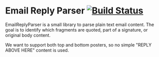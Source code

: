 Email Reply Parser [![Build Status](https://secure.travis-ci.org/renan/email_reply_parser.png)](http://travis-ci.org/renan/email_reply_parser)
==================

EmailReplyParser is a small library to parse plain text email content. The goal is to identify which fragments are quoted, part of a signature, or original body content.

We want to support both top and bottom posters, so no simple "REPLY ABOVE HERE" content is used.
